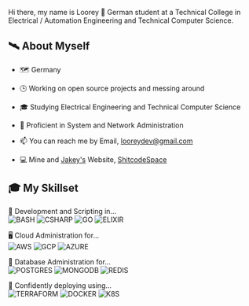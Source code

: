 Hi there, my name is Loorey 👋 German student at a Technical College in Electrical / Automation Engineering and Technical Computer Science.

 ## 🛰 About Myself

- 🗺 Germany
- 🕒 Working on open source projects and messing around
- 🎓 Studying Electrical Engineering and Technical Computer Science
- 🔧 Proficient in System and Network Administration
- 📫 You can reach me by Email, looreydev@gmail.com

- 💻 Mine and [Jakey's](https://github.com/Jakey-F/) Website, [ShitcodeSpace](http://shitcode.space/)

## 🎓 My Skillset

🔧 Development and Scripting in...\
![BASH](https://img.shields.io/badge/shell_script%20-%23121011.svg?&style=for-the-badge&logo=gnu-bash&logoColor=white)
![CSHARP](https://img.shields.io/badge/c%23%20-%23239120.svg?&style=for-the-badge&logo=c-sharp&logoColor=white)
![GO](https://img.shields.io/badge/go-%2300ADD8.svg?&style=for-the-badge&logo=go&logoColor=white)
![ELIXIR](https://img.shields.io/badge/elixir-%234B275F.svg?style=for-the-badge&logo=elixir&logoColor=white)

🖥 Cloud Administration for...\
![AWS](https://img.shields.io/badge/AWS%20-%23FF9900.svg?&style=for-the-badge&logo=amazon-aws&logoColor=white)
![GCP](https://img.shields.io/badge/Google%20Cloud%20-%234285F4.svg?&style=for-the-badge&logo=google-cloud&logoColor=white)
![AZURE](https://img.shields.io/badge/azure%20-%230072C6.svg?&style=for-the-badge&logo=azure-devops&logoColor=white)

💾 Database Administration for...\
![POSTGRES](https://img.shields.io/badge/postgres-%23316192.svg?&style=for-the-badge&logo=postgresql&logoColor=white)
![MONGODB](https://img.shields.io/badge/MongoDB-%234ea94b.svg?&style=for-the-badge&logo=mongodb&logoColor=white)
![REDIS](https://img.shields.io/badge/redis-%23DD0031.svg?style=for-the-badge&logo=redis&logoColor=white)

📡 Confidently deploying using...\
![TERRAFORM](https://img.shields.io/badge/terraform%20-%235835CC.svg?&style=for-the-badge&logo=terraform&logoColor=white)
![DOCKER](https://img.shields.io/badge/docker%20-%230db7ed.svg?&style=for-the-badge&logo=docker&logoColor=white)
![K8S](https://img.shields.io/badge/kubernetes%20-%23326ce5.svg?&style=for-the-badge&logo=kubernetes&logoColor=white)
